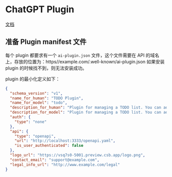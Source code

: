 # ChatGPT Plugin
[文档](https://platform.openai.com/docs/plugins/introduction)

## 准备 Plugin manifest 文件
每个 plugin 都要求有一个 `ai-plugin.json` 文件，这个文件需要在 API 的域名上，存放的位置为：https//example.com/.well-known/ai-plugin.json 如果安装 plugin 的时候找不到，则无法安装成功。

plugin 的最小化定义如下：
```json
{
  "schema_version": "v1",
  "name_for_human": "TODO Plugin",
  "name_for_model": "todo",
  "description_for_human": "Plugin for managing a TODO list. You can add, remove and view your TODOs.",
  "description_for_model": "Plugin for managing a TODO list. You can add, remove and view your TODOs.",
  "auth": {
    "type": "none"
  },
  "api": {
    "type": "openapi",
    "url": "http://localhost:3333/openapi.yaml",
    "is_user_authenticated": false
  },
  "logo_url": "https://vsq7s0-5001.preview.csb.app/logo.png",
  "contact_email": "support@example.com",
  "legal_info_url": "http://www.example.com/legal"
}
```
